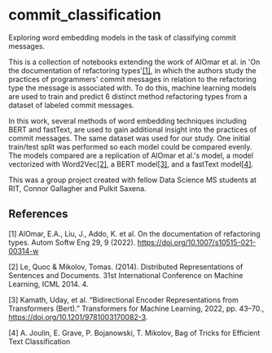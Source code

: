 # commit_classification
Exploring word embedding models in the task of classifying commit messages.

This is a collection of notebooks extending the work of AlOmar et al. in 'On the documentation of refactoring types'[[1]](#1), in which the authors study the practices of programmers' commit messages in relation to the refactoring type the message is associated with. To do this, machine learning models are used to train and predict 6 distinct method refactoring types from a dataset of labeled commit messages.

In this work, several methods of word embedding techniques including BERT and fastText, are used to gain additional insight into the practices of commit messages. The same dataset was used for our study. One initial train/test split was performed so each model could be compared evenly. The models compared are a replication of AlOmar et al.'s model, a model vectorized with Word2Vec[[2]](#2), a BERT model[[3]](#3), and a fastText model[[4]](#4).

This was a group project created with fellow Data Science MS students at RIT, Connor Gallagher and Pulkit Saxena.

## References
<a id="1">[1]</a> 
AlOmar, E.A., Liu, J., Addo, K. et al. On the documentation of refactoring types. 
Autom Softw Eng 29, 9 (2022). 
https://doi.org/10.1007/s10515-021-00314-w

<a id="2">[2]</a> 
Le, Quoc & Mikolov, Tomas. (2014). Distributed Representations of Sentences and Documents. 
31st International Conference on Machine Learning, ICML 2014. 4. 

<a id="3">[3]</a> 
Kamath, Uday, et al. “Bidirectional Encoder Representations from Transformers (Bert).” 
Transformers for Machine Learning, 2022, pp. 43–70., 
https://doi.org/10.1201/9781003170082-3. 

<a id="4">[4]</a> 
A. Joulin, E. Grave, P. Bojanowski, T. Mikolov, 
Bag of Tricks for Efficient Text Classification
